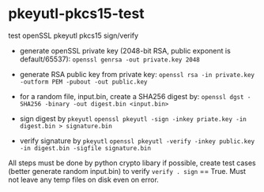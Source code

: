 # pkeyutl-pkcs15-test
test openSSL pkeyutl pkcs15 sign/verify

* generate openSSL private key (2048-bit RSA, public exponent is default/65537):
``openssl genrsa -out private.key 2048``

* generate RSA public key from private key:
``openssl rsa -in private.key -outform PEM -pubout -out public.key``

* for a random file, input.bin, create a SHA256 digest by:
``openssl dgst -SHA256 -binary -out digest.bin <input.bin>``

* sign digest by ``pkeyutl``
``openssl pkeyutl -sign -inkey priate.key -in digest.bin > signature.bin``

* verify signature by ``pkeyutl``
``openssl pkeyutl -verify -inkey public.key -in digest.bin -sigfile signature.bin``

All steps must be done by python crypto libary if possible, create test cases (better generate random input.bin) to verify ``verify . sign`` == True.
Must not leave any temp files on disk even on error.
